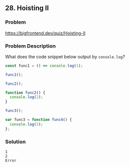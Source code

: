 ## 28. Hoisting II

### Problem

https://bigfrontend.dev/quiz/Hoisting-II

### Problem Description

What does the code snippet below output by `console.log`?

```js
const func1 = () => console.log(1);

func1();

func2();

function func2() {
  console.log(2);
}

func3();

var func3 = function func4() {
  console.log(3);
};
```

### Solution

```
1
2
Error
```
